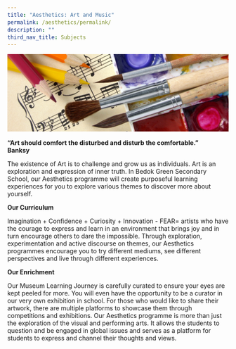 ```yaml
---
title: "Aesthetics: Art and Music"
permalink: /aesthetics/permalink/
description: ""
third_nav_title: Subjects
---
```

![](/images/Art-Music-1-e1573530834765.jpg)

**“Art should comfort the disturbed and disturb the comfortable.”<br>
Banksy**

The existence of Art is to challenge and grow us as individuals. Art is an exploration and expression of inner truth. In Bedok Green Secondary School, our Aesthetics programme will create purposeful learning experiences for you to explore various themes to discover more about yourself.

**Our Curriculum**

Imagination + Confidence + Curiosity + Innovation - FEAR= artists who have the courage to express and learn in an environment that brings joy and in turn encourage others to dare the impossible.  Through exploration, experimentation and active discourse on themes, our Aesthetics programmes encourage you to try different mediums, see different perspectives and live through different experiences.

**Our Enrichment**

Our Museum Learning Journey is carefully curated to ensure your eyes are kept peeled for more. You will even have the opportunity to be a curator in our very own exhibition in school. For those who would like to share their artwork, there are multiple platforms to showcase them through competitions and exhibitions. Our Aesthetics programme is more than just the exploration of the visual and performing arts. It allows the students to question and be engaged in global issues and serves as a platform for students to express and channel their thoughts and views.